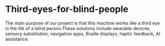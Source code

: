 # Third-eyes-for-blind-people
The main purpose of our project is that this machine works like a third eye in the life of a blind person.These solutions include wearable devices, sensory substitution, navigation apps, Braille displays, haptic feedback, AI assistance.
